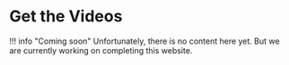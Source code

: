 # Get the Videos

!!! info "Coming soon"
    Unfortunately, there is no content here yet. But we are currently working on completing this website.
